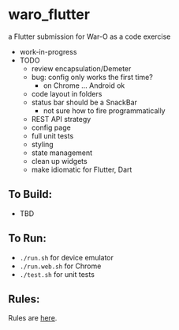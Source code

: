 waro_flutter
=========

a Flutter submission for War-O as a code exercise

* work-in-progress
* TODO
    - review encapsulation/Demeter
    - bug: config only works the first time?
        - on Chrome ... Android ok
    - code layout in folders
    - status bar should be a SnackBar
        - not sure how to fire programmatically
    - REST API strategy
    - config page
    - full unit tests
    - styling
    - state management
    - clean up widgets
    - make idiomatic for Flutter, Dart 

To Build:
---------

* TBD

To Run:
---------

* `./run.sh` for device emulator
* `./run.web.sh` for Chrome
* `./test.sh` for unit tests

Rules:
---------

Rules are [here](Rules.md).
